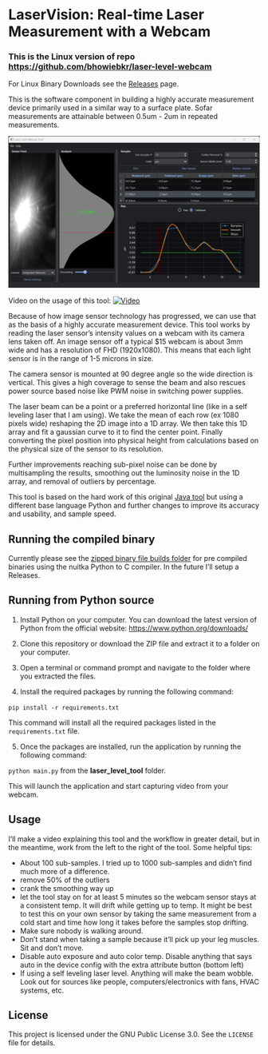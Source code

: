 # LaserVision: Real-time Laser Measurement with a Webcam
### This is the Linux version of repo  https://github.com/bhowiebkr/laser-level-webcam

For Linux Binary Downloads see the [Releases](https://github.com/LTGRP/laser-level-webcam-linux/releases) page.

This is the software component in building a highly accurate measurement device primarily used in a similar way to a surface plate. Sofar measurements are attainable between 0.5um - 2um in repeated measurements. 

![alt text](images/GUI.png)

Video on the usage of this tool:
[![Video](http://img.youtube.com/vi/hnHjrz_inQU/0.jpg)](http://www.youtube.com/watch?v=hnHjrz_inQU)


Because of how image sensor technology has progressed, we can use that  as the basis of a highly accurate measurement device. This tool works by reading the laser sensor’s intensity values on a webcam with its camera lens taken off.  An image sensor off a typical $15 webcam is about 3mm wide and has a resolution of FHD (1920x1080). This means that each light sensor is in the range of 1-5 microns in size. 

The camera sensor is mounted at 90 degree angle so the wide direction is vertical. This gives a high coverage to sense the beam and also rescues power source based noise like PWM noise in switching power supplies. 

The laser beam can be a point or a preferred horizontal line (like in a self leveling laser that I am using). We take the mean of each row (ex 1080 pixels wide) reshaping the 2D image into a 1D array. We then take this 1D array and fit a gaussian curve to it to find the center point. Finally converting the pixel position into physical height from calculations based on the physical size of the sensor to its resolution.

Further improvements reaching sub-pixel noise can be done by multisampling the results, smoothing out the luminosity noise in the 1D array, and removal of outliers by percentage. 

This tool is based on the hard work of this original [Java tool](https://github.com/betzuka/laserlevel) but using a different base language Python and further changes to improve its accuracy and usability, and sample speed. 



## Running the compiled binary
Currently please see the [zipped binary file builds folder](builds/) for pre compiled binaries using the nuitka
Python to C compiler. In the future I’ll setup a Releases. 

## Running from Python source

1. Install Python on your computer. You can download the latest version of Python from the official website: https://www.python.org/downloads/

2. Clone this repository or download the ZIP file and extract it to a folder on your computer.

3. Open a terminal or command prompt and navigate to the folder where you extracted the files.

4. Install the required packages by running the following command:

`pip install -r requirements.txt`

This command will install all the required packages listed in the `requirements.txt` file.

5. Once the packages are installed, run the application by running the following command:

`python main.py` from the **laser_level_tool** folder.

This will launch the application and start capturing video from your webcam.

## Usage

I’ll make a video explaining this tool and the workflow in greater detail, but in the meantime, work from the left to the right of the tool. Some helpful tips:

- About 100 sub-samples. I tried up to 1000 sub-samples and didn’t find much more of a difference.
- remove 50% of the outliers 
- crank the smoothing way up
- let the tool stay on for at least 5 minutes so the webcam sensor stays at a consistent temp. It will drift while getting up to temp. It might be best to test this on your own sensor by taking the same measurement from a cold start and time how long it takes before the samples stop drifting.
- Make sure nobody is walking around.
- Don’t stand when taking a sample because it’ll pick up your leg muscles. Sit and don’t move.
- Disable auto exposure and auto color temp. Disable anything that says auto in the device config with the extra attribute button (bottom left)
- If using a self leveling laser level. Anything will make the beam wobble. Look out for sources like people, computers/electronics with fans, HVAC systems, etc. 


## License

This project is licensed under the GNU Public License 3.0. See the `LICENSE` file for details.
